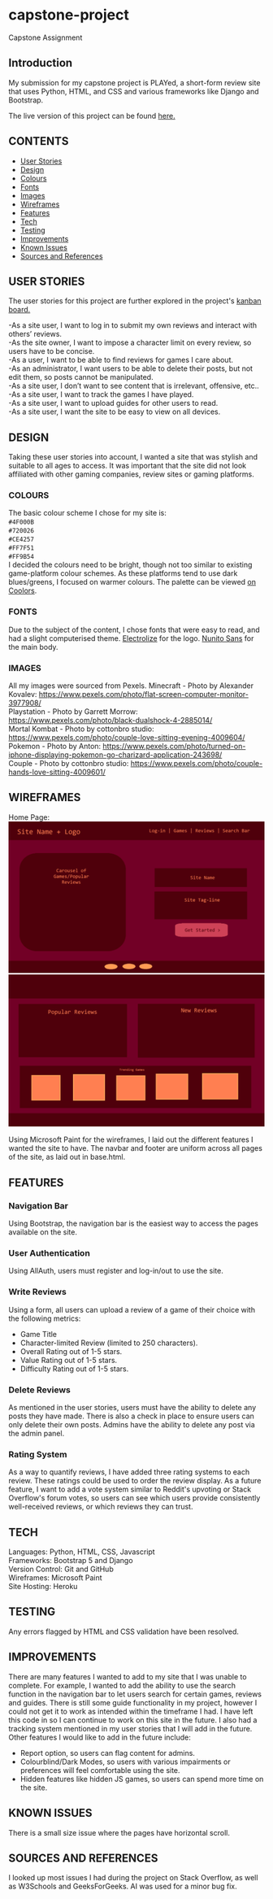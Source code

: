 # capstone-project
Capstone Assignment

## Introduction

My submission for my capstone project is PLAYed, a short-form review site that uses Python, HTML, and CSS and various frameworks like Django and Bootstrap.

The live version of this project can be found <a href="https://played-capstone-project-6a17dbaa5b68.herokuapp.com/" target="blank">here.</a>

## CONTENTS
- [User Stories](#USER-STORIES)
- [Design](#DESIGN)
- [Colours](#COLOURS)
- [Fonts](#FONTS)
- [Images](#IMAGES)
- [Wireframes](#WIREFRAMES)
- [Features](#FEATURES)
- [Tech](#TECH)
- [Testing](#TESTING)
- [Improvements](#IMPROVEMENTS)
- [Known Issues](#KNOWN-ISSUES)
- [Sources and References](#SOURCE)

## USER STORIES
The user stories for this project are further explored in the project's <a href="https://github.com/users/AbraWalker/projects/11" target="blank">kanban board.</a>

-As a site user, I want to log in to submit my own reviews and interact with others’ reviews.</br>
-As the site owner, I want to impose a character limit on every review, so users have to be concise.</br>
-As a user, I want to be able to find reviews for games I care about.</br>
-As an administrator, I want users to be able to delete their posts, but not edit them, so posts cannot be manipulated.</br>
-As a site user, I don’t want to see content that is irrelevant, offensive, etc..</br>
-As a site user, I want to track the games I have played.</br>
-As a site user, I want to upload guides for other users to read.</br>
-As a site user, I want the site to be easy to view on all devices.</br>

## DESIGN
Taking these user stories into account, I wanted a site that was stylish and suitable to all ages to access.
It was important that the site did not look affiliated with other gaming companies, review sites or gaming platforms.

### COLOURS
The basic colour scheme I chose for my site is: </br>
`#4F000B` </br>
`#720026` </br>
`#CE4257` </br>
`#FF7F51` </br>
`#FF9B54` </br>
I decided the colours need to be bright, though not too similar to existing game-platform colour schemes. As these platforms tend to use dark blues/greens, I focused on warmer colours.
The palette can be viewed <a href="https://coolors.co/4f000b-720026-ce4257-ff7f51-ff9b54" target="blank">on Coolors</a>.

### FONTS
Due to the subject of the content, I chose fonts that were easy to read, and had a slight computerised theme.
[Electrolize](https://fonts.google.com/specimen/Electrolize) for the logo.
[Nunito Sans](https://fonts.google.com/specimen/Nunito+Sans) for the main body.

### IMAGES
All my images were sourced from Pexels.
Minecraft - Photo by Alexander Kovalev: https://www.pexels.com/photo/flat-screen-computer-monitor-3977908/ </br>
Playstation - Photo by Garrett Morrow: https://www.pexels.com/photo/black-dualshock-4-2885014/ </br>
Mortal Kombat - Photo by cottonbro studio: https://www.pexels.com/photo/couple-love-sitting-evening-4009604/ </br>
Pokemon - Photo by Anton: https://www.pexels.com/photo/turned-on-iphone-displaying-pokemon-go-charizard-application-243698/ </br>
Couple - Photo by cottonbro studio: https://www.pexels.com/photo/couple-hands-love-sitting-4009601/ </br>

## WIREFRAMES

Home Page: </br>
![Home Page](wireframes/home.png)
![Home Page](wireframes/home2.png)

Using Microsoft Paint for the wireframes, I laid out the different features I wanted the site to have. The navbar and footer are uniform across all pages of the site, as laid out in base.html.

## FEATURES
### Navigation Bar
Using Bootstrap, the navigation bar is the easiest way to access the pages available on the site. 
### User Authentication
Using AllAuth, users must register and log-in/out to use the site.
### Write Reviews
Using a form, all users can upload a review of a game of their choice with the following metrics:
- Game Title
- Character-limited Review (limited to 250 characters).
- Overall Rating out of 1-5 stars.
- Value Rating out of 1-5 stars.
- Difficulty Rating out of 1-5 stars.
### Delete Reviews
As mentioned in the user stories, users must have the ability to delete any posts they have made. There is also a check in place to ensure users can only delete their own posts. Admins have the ability to delete any post via the admin panel.
### Rating System
As a way to quantify reviews, I have added three rating systems to each review. These ratings could be used to order the review display. As a future feature, I want to add a vote system similar to Reddit's upvoting or Stack Overflow's forum votes, so users can see which users provide consistently well-received reviews, or which reviews they can trust.

## TECH

Languages: Python, HTML, CSS, Javascript </br>
Frameworks: Bootstrap 5 and Django </br>
Version Control: Git and GitHub </br>
Wireframes: Microsoft Paint </br>
Site Hosting: Heroku

## TESTING
Any errors flagged by HTML and CSS validation have been resolved.

## IMPROVEMENTS
There are many features I wanted to add to my site that I was unable to complete. For example, I wanted to add the ability to use the search function in the navigation bar to let users search for certain games, reviews and guides. There is still some guide functionality in my project, however I could not get it to work as intended within the timeframe I had. I have left this code in so I can continue to work on this site in the future. I also had a tracking system mentioned in my user stories that I will add in the future.</br>
Other features I would like to add in the future include:
- Report option, so users can flag content for admins.
- Colourblind/Dark Modes, so users with various impairments or preferences will feel comfortable using the site.
- Hidden features like hidden JS games, so users can spend more time on the site.

## KNOWN ISSUES
There is a small size issue where the pages have horizontal scroll.

## SOURCES AND REFERENCES
I looked up most issues I had during the project on Stack Overflow, as well as W3Schools and GeeksForGeeks. AI was used for a minor bug fix.
